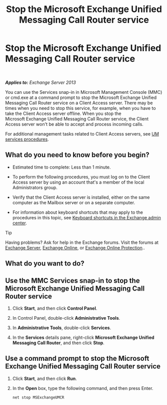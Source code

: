 ﻿---
title: 'Stop the Microsoft Exchange Unified Messaging Call Router service'
TOCTitle: Stop the Microsoft Exchange Unified Messaging Call Router service
ms:assetid: 79935528-1a8c-4f22-826c-8f9a60f4f6f4
ms:mtpsurl: https://technet.microsoft.com/en-us/library/JJ673535(v=EXCHG.150)
ms:contentKeyID: 49315446
ms.date: 12/09/2016
mtps_version: v=EXCHG.150
---

# Stop the Microsoft Exchange Unified Messaging Call Router service

 

_**Applies to:** Exchange Server 2013_


You can use the Services snap-in in Microsoft Management Console (MMC) or cmd.exe at a command prompt to stop the Microsoft Exchange Unified Messaging Call Router service on a Client Access server. There may be times when you need to stop this service, for example, when you have to take the Client Access server offline. When you stop the Microsoft Exchange Unified Messaging Call Router service, the Client Access server won't be able to accept and process incoming calls.

For additional management tasks related to Client Access servers, see [UM services procedures](um-services-procedures-exchange-2013-help.md).

## What do you need to know before you begin?

  - Estimated time to complete: Less than 1 minute.

  - To perform the following procedures, you must log on to the Client Access server by using an account that's a member of the local Administrators group.

  - Verify that the Client Access server is installed, either on the same computer as the Mailbox server or on a separate computer.

  - For information about keyboard shortcuts that may apply to the procedures in this topic, see [Keyboard shortcuts in the Exchange admin center](keyboard-shortcuts-in-the-exchange-admin-center-exchange-online-protection-help.md).


> [!TIP]
> Having problems? Ask for help in the Exchange forums. Visit the forums at <A href="https://go.microsoft.com/fwlink/p/?linkid=60612">Exchange Server</A>, <A href="https://go.microsoft.com/fwlink/p/?linkid=267542">Exchange Online</A>, or <A href="https://go.microsoft.com/fwlink/p/?linkid=285351">Exchange Online Protection</A>..



## What do you want to do?

## Use the MMC Services snap-in to stop the Microsoft Exchange Unified Messaging Call Router service

1.  Click **Start**, and then click **Control Panel**.

2.  In Control Panel, double-click **Administrative Tools**.

3.  In **Administrative Tools**, double-click **Services**.

4.  In the **Services** details pane, right-click **Microsoft Exchange Unified Messaging Call Router**, and then click **Stop**.

## Use a command prompt to stop the Microsoft Exchange Unified Messaging Call Router service

1.  Click **Start**, and then click **Run**.

2.  In the **Open** box, type the following command, and then press Enter.
    
    ```powershell
    net stop MSExchangeUMCR
    ```

